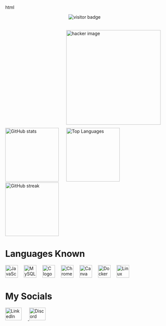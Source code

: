 html
<div align="center">
  <img src="https://visitor-badge.laobi.icu/badge?page_id=F3RBU5.F3RBU5&left_text=My%20Visitors" alt="visitor badge" />
</div>

###

<img align="right" height="300" src="https://static.vecteezy.com/system/resources/previews/013/445/888/original/hacker-data-security-technology-blue-background-data-secure-theft-crime-hack-digital-tech-abstract-privacy-hi-tech-binary-code-virus-attack-data-internet-network-connection-illustration-vector.jpg" alt="hacker image" style="margin: 10px;" />

###

<div align="left">
  <img src="https://github-readme-stats.vercel.app/api?username=F3RBU5&hide_title=false&hide_rank=false&show_icons=true&include_all_commits=true&count_private=true&disable_animations=false&theme=dracula&locale=en&hide_border=false&order=1" height="170" alt="GitHub stats" style="margin-right: 20px;" />
  <img src="https://github-readme-stats.vercel.app/api/top-langs?username=F3RBU5&locale=en&hide_title=false&layout=compact&card_width=320&langs_count=5&theme=dracula&hide_border=false&order=2" height="170" alt="Top Languages" style="margin-right: 20px;" />
  <img src="https://streak-stats.demolab.com?user=F3RBU5&locale=en&mode=daily&theme=dracula&hide_border=false&border_radius=5&order=3" height="170" alt="GitHub streak" />
</div>

###

<h1 align="left">Languages Known</h1>

<div align="left">
  <img src="https://cdn.jsdelivr.net/gh/devicons/devicon/icons/javascript/javascript-original.svg" height="40" alt="JavaScript logo" style="margin-right: 15px;" />
  <img src="https://cdn.jsdelivr.net/gh/devicons/devicon/icons/mysql/mysql-original.svg" height="40" alt="MySQL logo" style="margin-right: 15px;" />
  <img src="https://cdn.jsdelivr.net/gh/devicons/devicon/icons/c/c-original.svg" height="40" alt="C logo" style="margin-right: 15px;" />
  <img src="https://cdn.jsdelivr.net/gh/devicons/devicon/icons/chrome/chrome-original.svg" height="40" alt="Chrome logo" style="margin-right: 15px;" />
  <img src="https://cdn.jsdelivr.net/gh/devicons/devicon/icons/canva/canva-original.svg" height="40" alt="Canva logo" style="margin-right: 15px;" />
  <img src="https://cdn.jsdelivr.net/gh/devicons/devicon/icons/docker/docker-original.svg" height="40" alt="Docker logo" style="margin-right: 15px;" />
  <img src="https://cdn.jsdelivr.net/gh/devicons/devicon/icons/linux/linux-original.svg" height="40" alt="Linux logo" />
</div>

###

<h1 align="left">My Socials</h1>

<div align="left">
  <a href="https://www.linkedin.com/in/F3RBU5/" target="_blank">
    <img src="https://raw.githubusercontent.com/maurodesouza/profile-readme-generator/master/src/assets/icons/social/linkedin/default.svg" width="52" height="40" alt="LinkedIn logo" style="margin-right: 20px;" />
  </a>
  <a href="https://discordapp.com/users/F3RBU5" target="_blank">
    <img src="https://raw.githubusercontent.com/maurodesouza/profile-readme-generator/master/src/assets/icons/social/discord/default.svg" width="52" height="40" alt="Discord logo" />
  </a>
</div>

###
